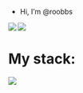 - Hi, I’m @roobbs
<img align="left" src="https://github-readme-stats.vercel.app/api?username=roobbs&show_icons=true&locale=en&theme=tokyonight&rank_icon=percentile" />
<img src="https://github-readme-stats.vercel.app/api/top-langs?username=roobbs&show_icons=true&locale=en&layout=compact&theme=tokyonight" />
<br/>
<h1>My stack:</h1>
<img src="https://skillicons.dev/icons?i=react,nodejs,express,js,ts,css,tailwind,mongo,firebase,git,figma&theme=dark"/>


